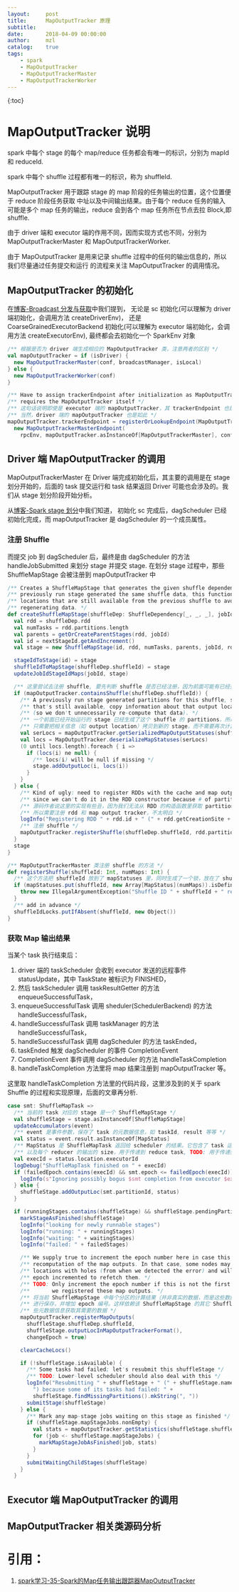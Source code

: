 ```yaml
---
layout:     post
title:      MapOutputTracker 原理
subtitle:   
date:       2018-04-09 00:00:00
author:     mzl
catalog:    true
tags:
    - spark
    - MapOutputTracker
    - MapOutputTrackerMaster
    - MapOutputTrackerWorker
---
```


{:toc}

# MapOutputTracker 说明

spark 中每个 stage 的每个 map/reduce 任务都会有唯一的标识，分别为 mapId 和 reduceId.

spark 中每个 shuffle 过程都有唯一的标识，称为 shuffleId.

MapOutputTracker 用于跟踪 stage 的 map 阶段的任务输出的位置，这个位置便于 reduce 阶段任务获取
中址以及中间输出结果。由于每个 reduce 任务的输入可能是多个 map 任务的输出，reduce 会到各个 map
任务所在节点去拉 Block,即 shuffle.

由于 driver 端和 executor 端的作用不同，因而实现方式也不同，分别为 MapOutputTrackerMaster 和
MapOutputTrackerWorker.

由于 MapOutputTracker 是用来记录 shuffle 过程中的任何的输出信息的，所以我们尽量通过任务提交和运行
的流程来关注 MapOutputTracker 的调用情况。

## MapOutputTracker 的初始化

在[博客-Broadcast 分发与获取](https://mzl9039.github.io/2018/04/08/spark-%E6%BA%90%E7%A0%81%E5%88%86%E6%9E%90-Broadcast%E5%88%86%E5%8F%91%E4%B8%8E%E8%8E%B7%E5%8F%96.html)中我们提到，
无论是 sc 初始化(可以理解为 driver 端初始化，会调用方法 createDriverEnv)，
还是 CoarseGrainedExecutorBackend 初始化(可以理解为 executor 端初始化，会调用方法 createExecutorEnv),
最终都会去初始化一个 SparkEnv 对象

```scala
/** 根据是否为 driver 端生成相应的 MapOutputTracker 类，注意两者的区别 */
val mapOutputTracker = if (isDriver) {
  new MapOutputTrackerMaster(conf, broadcastManager, isLocal)
} else {
  new MapOutputTrackerWorker(conf)
}

/** Have to assign trackerEndpoint after initialization as MapOutputTrackerEndpoint */
/** requires the MapOutputTracker itself */
/** 这句话说明即使是 executor 端的 mapOutputTracker，其 trackerEndpoint 也是指向 MapOutputTrackerMasterEndpoint 的 */
/** 当然，driver 端的 mapOutputTracker 也是如此 */
mapOutputTracker.trackerEndpoint = registerOrLookupEndpoint(MapOutputTracker.ENDPOINT_NAME,
  new MapOutputTrackerMasterEndpoint(
    rpcEnv, mapOutputTracker.asInstanceOf[MapOutputTrackerMaster], conf))
```

## Driver 端 MapOutputTracker 的调用

MapOutputTrackerMaster 在 Driver 端完成初始化后，其主要的调用是在 stage 划分开始的，后面的 task 提交运行和 task 结果返回
Driver 可能也会涉及的。我们从 stage 划分阶段开始分析。

从[博客-Spark stage 划分](https://mzl9039.github.io/2018/04/07/spark-%E6%BA%90%E7%A0%81%E5%88%86%E6%9E%90-stage%E5%88%92%E5%88%86.html)中我们知道，
初始化 sc 完成后，dagScheduler 已经初始化完成，而 mapOutputTracker 是 dagScheduler 的一个成员属性。

### 注册 Shuffle

而提交 job 到 dagScheduler 后，最终是由 dagScheduler 的方法 handleJobSubmitted 来划分 stage 并提交 stage. 在划分 stage 过程中，那些 ShuffleMapStage
会被注册到 mapOutputTracker 中

```scala
/** Creates a ShuffleMapStage that generates the given shuffle dependency's partitions. If a */
/** previously run stage generated the same shuffle data, this function will copy the output */
/** locations that are still available from the previous shuffle to avoid unnecessarily */
/** regenerating data. */
def createShuffleMapStage(shuffleDep: ShuffleDependency[_, _, _], jobId: Int): ShuffleMapStage = {
  val rdd = shuffleDep.rdd
  val numTasks = rdd.partitions.length
  val parents = getOrCreateParentStages(rdd, jobId)
  val id = nextStageId.getAndIncrement()
  val stage = new ShuffleMapStage(id, rdd, numTasks, parents, jobId, rdd.creationSite, shuffleDep)

  stageIdToStage(id) = stage
  shuffleIdToMapStage(shuffleDep.shuffleId) = stage
  updateJobIdStageIdMaps(jobId, stage)

  /** 这里尝试去注册 shuffle, 要先判断 shuffle 是否已经注册，因为前面可能有已经开始运行的 stage 注册了这个 shuffle */
  if (mapOutputTracker.containsShuffle(shuffleDep.shuffleId)) {
    /** A previously run stage generated partitions for this shuffle, so for each output */
    /** that's still available, copy information about that output location to the new stage */
    /** (so we don't unnecessarily re-compute that data). */
    /** 一个前面已经开始运行的 stage 已经生成了这个 shuffle 的 partitions，所以对每个仍然可用的 output, */
    /** 只需要把相关信息（如 output location）拷贝到新的 stage，而不需要再次计算这些数据 */
    val serLocs = mapOutputTracker.getSerializedMapOutputStatuses(shuffleDep.shuffleId)
    val locs = MapOutputTracker.deserializeMapStatuses(serLocs)
    (0 until locs.length).foreach { i =>
      if (locs(i) ne null) {
        /** locs(i) will be null if missing */
        stage.addOutputLoc(i, locs(i))
      }
    }
  } else {
    /** Kind of ugly: need to register RDDs with the cache and map output tracker here */
    /** since we can't do it in the RDD constructor because # of partitions is unknown */
    /** 源码作者说这里的实现有些丑，因为我们无法从 RDD 的构造函数里获取 partitions 的信息，
    /** 所以需要注册 rdd 和 map output tracker，不太明白 */
    logInfo("Registering RDD " + rdd.id + " (" + rdd.getCreationSite + ")")
    /** 注册 shuffle */
    mapOutputTracker.registerShuffle(shuffleDep.shuffleId, rdd.partitions.length)
  }
  stage
}

/** MapOutputTrackerMaster 类注册 shuffle 的方法 */
def registerShuffle(shuffleId: Int, numMaps: Int) {
  /** 这个方法把 shuffleId 放到了 mapStatuses 里，同时生成了一个锁，放在了 shuffleIdLocks 里 */
  if (mapStatuses.put(shuffleId, new Array[MapStatus](numMaps)).isDefined) {
    throw new IllegalArgumentException("Shuffle ID " + shuffleId + " registered twice")
  }
  /** add in advance */
  shuffleIdLocks.putIfAbsent(shuffleId, new Object())
}
```

### 获取 Map 输出结果

当某个 task 执行结束后：
1. driver 端的 taskScheduler 会收到 executor 发送的远程事件 statusUpdate，其中 TaskState 被标识为 FINISHED，
2. 然后 taskScheduler 调用 taskResultGetter 的方法 enqueueSuccessfulTask，
3. enqueueSuccessfulTask 调用 sheduler(SchedulerBackend) 的方法 handleSuccessfulTask，
4. handleSuccessfulTask 调用 taskManager 的方法 handleSuccessfulTask，
5. handleSuccessfulTask 调用 dagScheduler 的方法 taskEnded，
6. taskEnded 触发 dagScheduler 的事件 CompletionEvent
7. CompletionEvent 事件调用 dagScheduler 的方法 handleTaskCompletion
8. handleTaskCompletion 方法里将 map 结果注册到 mapOutputTracker 等。

这里取 handleTaskCompletion 方法里的代码片段，这里涉及到的关于 spark Shuffle 的过程和实现原理，后面的文章再分析.

```scala
case smt: ShuffleMapTask =>
  /** 当前的 task 对应的 stage 是一个 ShuffleMapStage */
  val shuffleStage = stage.asInstanceOf[ShuffleMapStage]
  updateAccumulators(event)
  /** event 是事件参数，保存了 task 的元数据信息，如 taskId, result 等等 */
  val status = event.result.asInstanceOf[MapStatus]
  /** MapStatus 是 ShuffleMapTask 返回给 scheduler 的结果。它包含了 task 运行所在的 block manager 的地址， */
  /** 以及每个 reducer 的输出的 size，用于传递到 reduce task, TODO: 用于传递到 recude task 是什么意思? */
  val execId = status.location.executorId
  logDebug("ShuffleMapTask finished on " + execId)
  if (failedEpoch.contains(execId) && smt.epoch <= failedEpoch(execId)) {
    logInfo(s"Ignoring possibly bogus $smt completion from executor $execId")
  } else {
    shuffleStage.addOutputLoc(smt.partitionId, status)
  }

  if (runningStages.contains(shuffleStage) && shuffleStage.pendingPartitions.isEmpty) {
    markStageAsFinished(shuffleStage)
    logInfo("looking for newly runnable stages")
    logInfo("running: " + runningStages)
    logInfo("waiting: " + waitingStages)
    logInfo("failed: " + failedStages)

    /** We supply true to increment the epoch number here in case this is a */
    /** recomputation of the map outputs. In that case, some nodes may have cached */
    /** locations with holes (from when we detected the error) and will need the */
    /** epoch incremented to refetch them. */
    /** TODO: Only increment the epoch number if this is not the first time */
    /**       we registered these map outputs. */
    /** 将当前 ShuffleMapStage 中每个分区的计算结果（并非真实的数据，而是这些数据所在的位置/大小等元数据信息） */
    /** 进行保存，并增加 epoch 编号。这样依赖该 ShuffleMapStage 的其它 ShuffleMapStage/ResultStage 就可以通过这 */
    /** 些元数据信息获取其需要的数据 */
    mapOutputTracker.registerMapOutputs(
      shuffleStage.shuffleDep.shuffleId,
      shuffleStage.outputLocInMapOutputTrackerFormat(),
      changeEpoch = true)

    clearCacheLocs()

    if (!shuffleStage.isAvailable) {
      /** Some tasks had failed; let's resubmit this shuffleStage */
      /** TODO: Lower-level scheduler should also deal with this */
      logInfo("Resubmitting " + shuffleStage + " (" + shuffleStage.name +
        ") because some of its tasks had failed: " +
        shuffleStage.findMissingPartitions().mkString(", "))
      submitStage(shuffleStage)
    } else {
      /** Mark any map-stage jobs waiting on this stage as finished */
      if (shuffleStage.mapStageJobs.nonEmpty) {
        val stats = mapOutputTracker.getStatistics(shuffleStage.shuffleDep)
        for (job <- shuffleStage.mapStageJobs) {
          markMapStageJobAsFinished(job, stats)
        }
      }
      submitWaitingChildStages(shuffleStage)
    }
  }
```

## Executor 端 MapOutputTracker 的调用

## MapOutputTracker 相关类源码分析

# 引用：
1. [spark学习-35-Spark的Map任务输出跟踪器MapOutputTracker](https://blog.csdn.net/qq_21383435/article/details/78603123)
